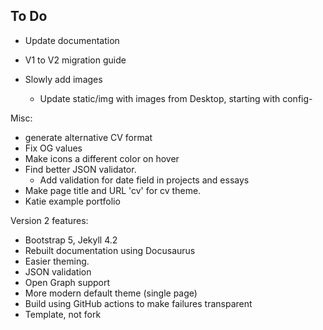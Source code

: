 ## To Do

* Update documentation
* V1 to V2 migration guide

* Slowly add images
  * Update static/img with images from Desktop, starting with config-

Misc:
* generate alternative CV format
* Fix OG values
* Make icons a different color on hover
* Find better JSON validator.
    * Add validation for date field in projects and essays
* Make page title and URL 'cv' for cv theme.
* Katie example portfolio

Version 2 features:
* Bootstrap 5, Jekyll 4.2
* Rebuilt documentation using Docusaurus
* Easier theming.
* JSON validation
* Open Graph support
* More modern default theme (single page)
* Build using GitHub actions to make failures transparent
* Template, not fork
